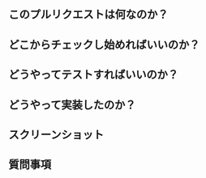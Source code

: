 ## このプルリクエストは何なのか？

## どこからチェックし始めればいいのか？

## どうやってテストすればいいのか？

## どうやって実装したのか？

## スクリーンショット

## 質問事項
